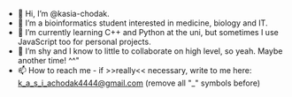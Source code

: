 - 👋 Hi, I’m @kasia-chodak.
- 👀 I’m a bioinformatics student interested in medicine, biology and IT.
- 🌱 I’m currently learning C++ and Python at the uni, but sometimes I use JavaScript too for personal projects. 
- 💞️ I’m shy and I know to little to collaborate on high level, so yeah. Maybe another time! ^^"
- 📫 How to reach me - if >>really<< necessary, write to me here: k_a_s_i_achodak4444@gmail.com (remove all "_" symbols before)
